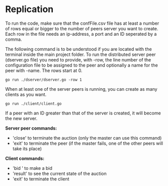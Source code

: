 # Replication
To run the code, make sure that the confFile.csv file has at least a number of rows equal or bigger to the number of peers server you want to create.
Each row in the file needs an ip-address, a port and an ID seperated by a comma.

The following command is to be understood if you are located with the terminal inside the main project folder.
To run the distributed server peer (dserver.go file) you need to provide, with -row, the line number of the configuration file to be assigned to the peer and optionally a name for the peer with -name. The rows start at 0.

```go run ./dserver/dserver.go -row 1```

When at least one of the server peers is running, you can create as many clients as you want.

```go run ./client/client.go```

If a peer with an ID greater than that of the server is created, it will become the new server.

**Server peer commands:**
- 'close' to terminate the auction (only the master can use this command)
- 'exit' to terminate the peer (if the master fails, one of the other peers will take its place)

**Client commands:**
- 'bid <amount>' to make a bid
- 'result' to see the current state of the auction
- 'exit' to terminate the client
